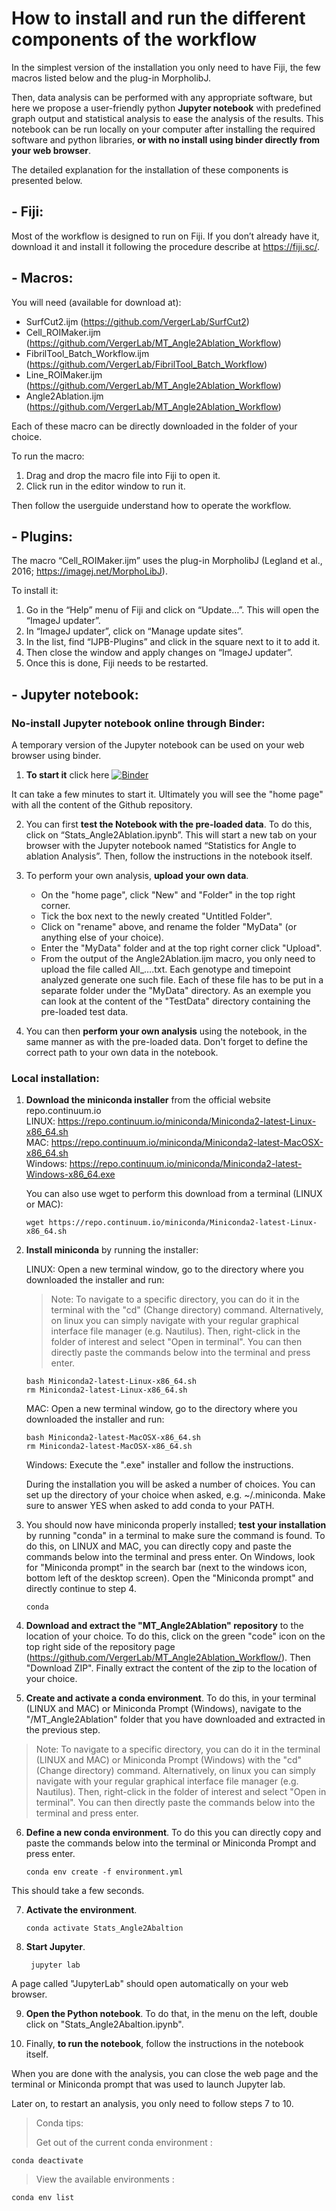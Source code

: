 # How to install and run the different components of the workflow

In the simplest version of the installation you only need to have Fiji, the few macros listed below and the plug-in MorpholibJ.

Then, data analysis can be performed with any appropriate software, but here we propose a user-friendly python __Jupyter notebook__ with predefined graph output and statistical analysis to ease the analysis of the results.
This notebook can be run locally on your computer after installing the required software and python libraries, __or with no install using binder directly from your web browser__. 

The detailed explanation for the installation of these components is presented below.

## - Fiji: 
Most of the workflow is designed to run on Fiji. If you don’t already have it, download it and install it following the procedure describe at https://fiji.sc/.

## - Macros: 
You will need (available for download at): 
- SurfCut2.ijm (https://github.com/VergerLab/SurfCut2) 
- Cell_ROIMaker.ijm (https://github.com/VergerLab/MT_Angle2Ablation_Workflow)
- FibrilTool_Batch_Workflow.ijm (https://github.com/VergerLab/FibrilTool_Batch_Workflow)
- Line_ROIMaker.ijm (https://github.com/VergerLab/MT_Angle2Ablation_Workflow)
- Angle2Ablation.ijm (https://github.com/VergerLab/MT_Angle2Ablation_Workflow)

Each of these macro can be directly downloaded in the folder of your choice.

  To run the macro: 
  1. Drag and drop the macro file into Fiji to open it.
  2. Click run in the editor window to run it.
  
Then follow the userguide understand how to operate the workflow.

## - Plugins: 
The macro “Cell_ROIMaker.ijm” uses the plug-in MorpholibJ (Legland et al., 2016; https://imagej.net/MorphoLibJ).

  To install it: 
  1. Go in the “Help” menu of Fiji and click on “Update…”. This will open the “ImageJ updater”. 
  2. In “ImageJ updater”, click on “Manage update sites”.
  3. In the list, find “IJPB-Plugins” and click in the square next to it to add it. 
  4. Then close the window and apply changes on “ImageJ updater”. 
  5. Once this is done, Fiji needs to be restarted. 

## - Jupyter notebook: 

### No-install Jupyter notebook online through Binder:
A temporary version of the Jupyter notebook can be used on your web browser using binder. 

1. __To start it__ click here [![Binder](https://mybinder.org/badge_logo.svg)](https://mybinder.org/v2/gh/VergerLab/MT_Angle2Ablation_Workflow/master)

It can take a few minutes to start it. Ultimately you will see the "home page" with all the content of the Github repository.

2. You can first __test the Notebook with the pre-loaded data__. To do this, click on “Stats_Angle2Ablation.ipynb”. This will start a new tab on your browser with the Jupyter notebook named “Statistics for Angle to ablation Analysis”. Then, follow the instructions in the notebook itself.

3. To perform your own analysis, __upload your own data__. 
 	- On the "home page", click "New" and "Folder" in the top right corner.
 	- Tick the box next to the newly created "Untitled Folder".
 	- Click on "rename" above, and rename the folder "MyData" (or anything else of your choice).
 	- Enter the "MyData" folder and at the top right corner click "Upload".
 	- From the output of the Angle2Ablation.ijm macro, you only need to upload the file called All_….txt. Each genotype and timepoint analyzed generate one such file. Each of these file has to be put in a separate folder under the "MyData" directory. As an exemple you can look at the content of the "TestData" directory containing the pre-loaded test data.

4. You can then __perform your own analysis__ using the notebook, in the same manner as with the pre-loaded data. Don't forget to define the correct path to your own data in the notebook.

### Local installation:

1. __Download the miniconda installer__ from the official website repo.continuum.io\
	LINUX: https://repo.continuum.io/miniconda/Miniconda2-latest-Linux-x86_64.sh \
	MAC: https://repo.continuum.io/miniconda/Miniconda2-latest-MacOSX-x86_64.sh \
	Windows: https://repo.continuum.io/miniconda/Miniconda2-latest-Windows-x86_64.exe

	You can also use wget to perform this download from a terminal (LINUX or MAC):
	
       wget https://repo.continuum.io/miniconda/Miniconda2-latest-Linux-x86_64.sh

2. __Install miniconda__ by running the installer:
   
   LINUX: Open a new terminal window, go to the directory where you downloaded the installer and run:
   > Note: To navigate to a specific directory, you can do it in the terminal with the "cd" (Change directory) command. 
   Alternatively, on linux you can simply navigate with your regular graphical interface file manager (e.g. Nautilus). 
   Then, right-click in the folder of interest and select "Open in terminal".
   You can then directly paste the commands below into the terminal and press enter.
  
       bash Miniconda2-latest-Linux-x86_64.sh
       rm Miniconda2-latest-Linux-x86_64.sh
      
	MAC: Open a new terminal window, go to the directory where you downloaded the installer and run:
 
       bash Miniconda2-latest-MacOSX-x86_64.sh
       rm Miniconda2-latest-MacOSX-x86_64.sh
	
   Windows: Execute the ".exe" installer and follow the instructions.
	
   During the installation you will be asked a number of choices. You can set up the directory of your choice when asked, e.g. ~/.miniconda. Make sure to answer YES when asked to add conda to your PATH.

3. You should now have miniconda properly installed; __test your installation__ by running "conda" in a terminal to make sure the command is found. 
To do this, on LINUX and MAC, you can directly copy and paste the commands below into the terminal and press enter. On Windows, look for "Miniconda prompt" in the search bar (next to the windows icon, bottom left of the desktop screen). Open the "Miniconda prompt" and directly continue to step 4.

	   conda


4. __Download and extract the "MT_Angle2Ablation" repository__ to the location of your choice.
   To do this, click on the green "code" icon on the top right side of the repository page (https://github.com/VergerLab/MT_Angle2Ablation_Workflow/). Then "Download ZIP". 
   Finally extract the content of the zip to the location of your choice. 

5. __Create and activate a conda environment__. To do this, in your terminal (LINUX and MAC) or Miniconda Prompt (Windows), navigate to the "/MT_Angle2Ablation" folder that you have downloaded and extracted in the previous step.
  > Note: To navigate to a specific directory, you can do it in the terminal (LINUX and MAC) or Miniconda Prompt (Windows) with the "cd" (Change directory) command. 
   Alternatively, on linux you can simply navigate with your regular graphical interface file manager (e.g. Nautilus). 
   Then, right-click in the folder of interest and select "Open in terminal".
   You can then directly paste the commands below into the terminal and press enter.

6. __Define a new conda environment__. To do this you can directly copy and paste the commands below into the terminal or Miniconda Prompt and press enter.

       conda env create -f environment.yml
   
 This should take a few seconds.

7. __Activate the environment__.

       conda activate Stats_Angle2Abaltion

8. __Start Jupyter__.

		jupyter lab

A page called "JupyterLab" should open automatically on your web browser.

9. __Open the Python notebook__. To do that, in the menu on the left, double click on "Stats_Angle2Abaltion.ipynb".

10. Finally, __to run the notebook__, follow the instructions in the notebook itself.

When you are done with the analysis, you can close the web page and the terminal or Miniconda prompt that was used to launch Jupyter lab.

Later on, to restart an analysis, you only need to follow steps 7 to 10.
  
  > Conda tips:
  >
  > Get out of the current conda environment : 
  
	conda deactivate
  
  > View the available environments : 

	conda env list

